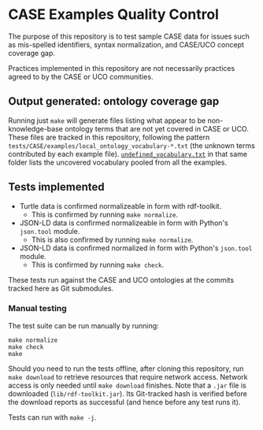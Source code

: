# CASE Examples Quality Control

The purpose of this repository is to test sample CASE data for issues such as mis-spelled identifiers, syntax normalization, and CASE/UCO concept coverage gap.

Practices implemented in this repository are not necessarily practices agreed to by the CASE or UCO communities.


## Output generated: ontology coverage gap

Running just `make` will generate files listing what appear to be non-knowledge-base ontology terms that are not yet covered in CASE or UCO.  These files are tracked in this repository, following the pattern `tests/CASE/examples/local_ontology_vocabulary-*.txt` (the unknown terms contributed by each example file).  [`undefined_vocabulary.txt`](tests/CASE/examples/undefined_vocabulary.txt) in that same folder lists the uncovered vocabulary pooled from all the examples.


## Tests implemented

* Turtle data is confirmed normalizeable in form with rdf-toolkit.
  - This is confirmed by running `make normalize`.
* JSON-LD data is confirmed normalizeable in form with Python's `json.tool` module.
  - This is also confirmed by running `make normalize`.
* JSON-LD data is confirmed normalized in form with Python's `json.tool` module.
  - This is confirmed by running `make check`.

These tests run against the CASE and UCO ontologies at the commits tracked here as Git submodules.


### Manual testing

The test suite can be run manually by running:

```
make normalize
make check
make
```

Should you need to run the tests offline, after cloning this repository, run `make download` to retrieve resources that require network access.  Network access is only needed until `make download` finishes.  Note that a `.jar` file is downloaded (`lib/rdf-toolkit.jar`).  Its Git-tracked hash is verified before the download reports as successful (and hence before any test runs it).

Tests can run with `make -j`.
